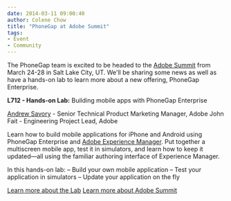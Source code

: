 ```yaml
---
date: 2014-03-11 09:00:40
author: Colene Chow
title: "PhoneGap at Adobe Summit"
tags:
- Event
- Community
---
```


The PhoneGap team is excited to be headed to the [Adobe Summit](http://summit.adobe.com/na/) from March 24-28 in Salt Lake City, UT. We'll be sharing some news as well as have a hands-on lab to learn more about a new offering, PhoneGap Enterprise.

**L712 - Hands-on Lab:** Building mobile apps with PhoneGap Enterprise

[Andrew Savory](http://twitter.com/savs) - Senior Technical Product Marketing Manager, Adobe
John Fait - Engineering Project Lead, Adobe

Learn how to build mobile applications for iPhone and Android using PhoneGap Enterprise and [Adobe Experience Manager](http://www.adobe.com/solutions/web-experience-management.html). Put together a multiscreen mobile app, test it in simulators, and learn how to keep it updated—all using the familiar authoring interface of Experience Manager.

In this hands-on lab:
– Build your own mobile application
– Test your application in simulators
– Update your application on the fly

[Learn more about the Lab](https://adobesummit.activeevents.com/2014/slc/connect/sessionDetail.ww?SESSION_ID=2008)
[Learn more about Adobe Summit](http://summit.adobe.com/na/)
